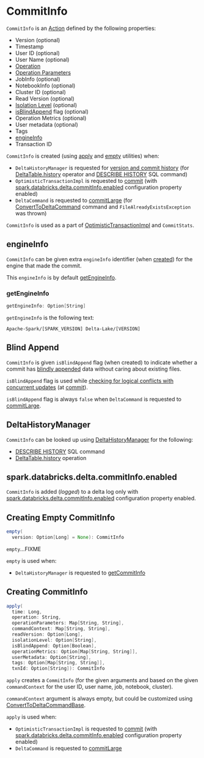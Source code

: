 # CommitInfo

`CommitInfo` is an [Action](Action.md) defined by the following properties:

* <span id="version"> Version (optional)
* <span id="timestamp"> Timestamp
* <span id="userId"> User ID (optional)
* <span id="userName"> User Name (optional)
* <span id="operation"> [Operation](Operation.md#name)
* <span id="operationParameters"> [Operation Parameters](Operation.md#parameters)
* <span id="job"> JobInfo (optional)
* <span id="notebook"> NotebookInfo (optional)
* <span id="clusterId"> Cluster ID (optional)
* <span id="readVersion"> Read Version (optional)
* <span id="isolationLevel"> [Isolation Level](IsolationLevel.md) (optional)
* [isBlindAppend](#isBlindAppend) flag (optional)
* <span id="operationMetrics"> Operation Metrics (optional)
* <span id="userMetadata"> User metadata (optional)
* <span id="tags"> Tags
* [engineInfo](#engineInfo)
* <span id="txnId"> Transaction ID

`CommitInfo` is created (using [apply](#apply) and [empty](#empty) utilities) when:

* `DeltaHistoryManager` is requested for [version and commit history](DeltaHistoryManager.md#getHistory) (for [DeltaTable.history](DeltaTable.md#history) operator and [DESCRIBE HISTORY](sql/index.md#DESCRIBE-HISTORY) SQL command)
* `OptimisticTransactionImpl` is requested to [commit](OptimisticTransactionImpl.md#commit) (with [spark.databricks.delta.commitInfo.enabled](configuration-properties/DeltaSQLConf.md#commitInfo.enabled) configuration property enabled)
* `DeltaCommand` is requested to [commitLarge](commands/DeltaCommand.md#commitLarge) (for [ConvertToDeltaCommand](commands/convert/ConvertToDeltaCommand.md) command and `FileAlreadyExistsException` was thrown)

`CommitInfo` is used as a part of [OptimisticTransactionImpl](OptimisticTransactionImpl.md#commitInfo) and `CommitStats`.

## <span id="engineInfo"> engineInfo

`CommitInfo` can be given extra `engineInfo` identifier (when [created](#apply)) for the engine that made the commit.

This `engineInfo` is by default [getEngineInfo](#getEngineInfo).

### <span id="getEngineInfo"> getEngineInfo

```scala
getEngineInfo: Option[String]
```

`getEngineInfo` is the following text:

```text
Apache-Spark/[SPARK_VERSION] Delta-Lake/[VERSION]
```

## <span id="isBlindAppend"> Blind Append

`CommitInfo` is given `isBlindAppend` flag (when created) to indicate whether a commit has [blindly appended](OptimisticTransactionImpl.md#commit-isBlindAppend) data without caring about existing files.

`isBlindAppend` flag is used while [checking for logical conflicts with concurrent updates](OptimisticTransactionImpl.md#checkForConflicts) (at [commit](OptimisticTransactionImpl.md#commit)).

`isBlindAppend` flag is always `false` when `DeltaCommand` is requested to [commitLarge](commands/DeltaCommand.md#commitLarge).

## DeltaHistoryManager

`CommitInfo` can be looked up using [DeltaHistoryManager](DeltaHistoryManager.md#getCommitInfo) for the following:

* [DESCRIBE HISTORY](sql/index.md#DESCRIBE-HISTORY) SQL command
* [DeltaTable.history](DeltaTable.md#history) operation

## <span id="spark.databricks.delta.commitInfo.enabled"> spark.databricks.delta.commitInfo.enabled

`CommitInfo` is added (_logged_) to a delta log only with [spark.databricks.delta.commitInfo.enabled](configuration-properties/DeltaSQLConf.md#commitInfo.enabled) configuration property enabled.

## <span id="empty"> Creating Empty CommitInfo

```scala
empty(
  version: Option[Long] = None): CommitInfo
```

`empty`...FIXME

`empty` is used when:

* `DeltaHistoryManager` is requested to [getCommitInfo](DeltaHistoryManager.md#getCommitInfo)

## <span id="apply"> Creating CommitInfo

```scala
apply(
  time: Long,
  operation: String,
  operationParameters: Map[String, String],
  commandContext: Map[String, String],
  readVersion: Option[Long],
  isolationLevel: Option[String],
  isBlindAppend: Option[Boolean],
  operationMetrics: Option[Map[String, String]],
  userMetadata: Option[String],
  tags: Option[Map[String, String]],
  txnId: Option[String]): CommitInfo
```

`apply` creates a `CommitInfo` (for the given arguments and based on the given `commandContext` for the user ID, user name, job, notebook, cluster).

`commandContext` argument is always empty, but could be customized using [ConvertToDeltaCommandBase](commands/convert/ConvertToDeltaCommand.md#ConvertToDeltaCommandBase).

`apply` is used when:

* `OptimisticTransactionImpl` is requested to [commit](OptimisticTransactionImpl.md#commit) (with [spark.databricks.delta.commitInfo.enabled](configuration-properties/DeltaSQLConf.md#commitInfo.enabled) configuration property enabled)
* `DeltaCommand` is requested to [commitLarge](commands/DeltaCommand.md#commitLarge)
